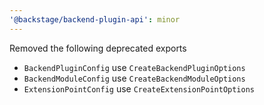 ```yaml
---
'@backstage/backend-plugin-api': minor
---
```


Removed the following deprecated exports

- `BackendPluginConfig` use `CreateBackendPluginOptions`
- `BackendModuleConfig` use `CreateBackendModuleOptions`
- `ExtensionPointConfig` use `CreateExtensionPointOptions`
